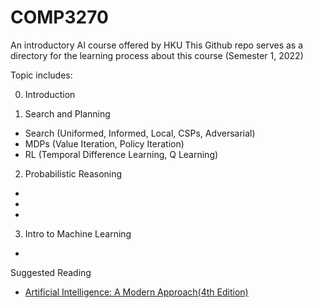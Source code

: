 # COMP3270
An introductory AI course offered by HKU
This Github repo serves as a directory for the learning process about this course (Semester 1, 2022)

Topic includes:

0. Introduction

1. Search and Planning
  - Search (Uniformed, Informed, Local, CSPs, Adversarial)
  - MDPs (Value Iteration, Policy Iteration)
  - RL (Temporal Difference Learning, Q Learning)
2. Probabilistic Reasoning
  -
  -
  -
3. Intro to Machine Learning
  -

Suggested Reading
- [Artificial Intelligence: A Modern Approach(4th Edition)](http://aima.cs.berkeley.edu)
